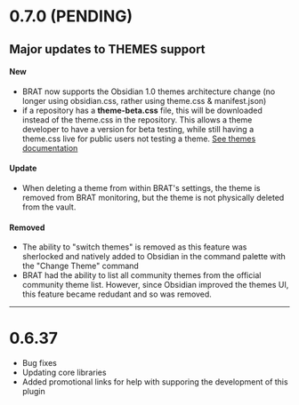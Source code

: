 # 0.7.0 (PENDING)

## Major updates to **THEMES** support
#### New
- BRAT now supports the Obsidian 1.0 themes architecture change (no longer using obsidian.css, rather using theme.css & manifest.json)
- if a repository has a **theme-beta.css** file, this will be downloaded instead of the theme.css in the repository. This allows a theme developer to have a version for beta testing, while still having a theme.css live for public users not testing a theme. [See themes documentation](help/themes.md)

#### Update 
- When deleting a theme from within BRAT's settings, the theme is removed from BRAT monitoring, but the theme is not physically deleted from the vault. 

#### Removed
- The ability to "switch themes" is removed as this feature was sherlocked and natively added to Obsidian in the command palette with the "Change Theme" command
- BRAT had the ability to list all community themes from the official community theme list. However, since Obsidian improved the themes UI, this feature became redudant and so was removed.



---

# 0.6.37

- Bug fixes 
- Updating core libraries
- Added promotional links for help with supporing the development of this plugin